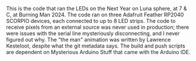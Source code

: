 This is the code that ran the LEDs on the Next Year on Luna sphere, at 7 & C, at Burning Man 2024. The code ran on three Adafruit Feather RP2040 SCORPIO devices, each connected to up to 8 LED strips. The code to receive pixels from an external source was never used in production; there were issues with the serial line mysteriously disconnecting, and I never figured out why. The "the man" animation was written by Lawrence Kesteloot, despite what the git metadata says. The build and push scripts are dependent on Mysterious Arduino Stuff that came with the Arduino IDE.
